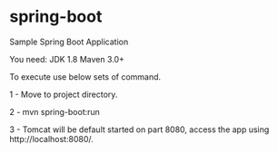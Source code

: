 # spring-boot

Sample Spring Boot Application

You need:
JDK 1.8
Maven 3.0+

To execute use below sets of command.

1 - Move to project directory. 

2 - mvn spring-boot:run

3 - Tomcat will be default started on part 8080, access the app using http://localhost:8080/.


